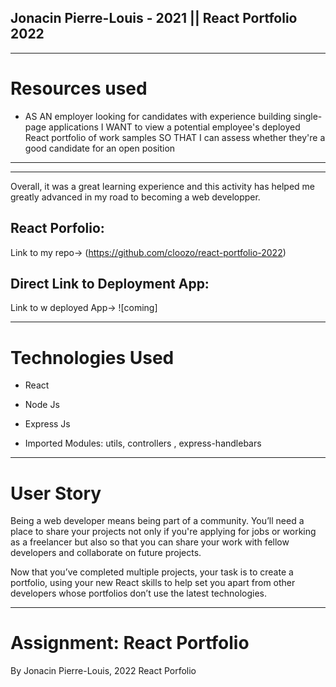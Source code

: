 
## Jonacin Pierre-Louis - 2021 || React Portfolio 2022
---

# Resources used

* AS AN employer looking for candidates with experience building single-page applications
I WANT to view a potential employee's deployed React portfolio of work samples
SO THAT I can assess whether they're a good candidate for an open position

---
---
 Overall, it was a great learning experience and this activity has helped me greatly advanced in my road to becoming a web developper.

## React Porfolio: 
Link to my repo-> (https://github.com/cloozo/react-portfolio-2022)
## Direct Link to Deployment App: 
Link to w deployed App-> ![coming]


---
# Technologies Used
- React
- Node Js
- Express Js

- Imported Modules: utils, controllers , express-handlebars


---
# User Story
Being a web developer means being part of a community. You’ll need a place to share your projects not only if you're applying for jobs or working as a freelancer but also so that you can share your work with fellow developers and collaborate on future projects.

Now that you’ve completed multiple projects, your task is to create a portfolio, using your new React skills to help set you apart from other developers whose portfolios don’t use the latest technologies.

---
# Assignment: React Portfolio

By Jonacin Pierre-Louis, 2022
React Porfolio
